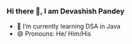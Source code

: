 ### Hi there 👋, I am Devashish Pandey

<!--
**devashish-pandey/devashish-pandey** is a ✨ _special_ ✨ repository because its `README.md` (this file) appears on your GitHub profile.

Here are some ideas to get you started:-->
- 🌱 I’m currently learning DSA in Java
- 😄 Pronouns: He/ Him/His
<!-- - 🤔 I’m looking for help with ...
- 💬 Ask me about ...
- 📫 How to reach me: ...

- ⚡ Fun fact: ...-->

